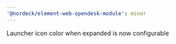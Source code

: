 ```yaml
---
'@nordeck/element-web-opendesk-module': minor
---
```


Launcher icon color when expanded is now configurable
